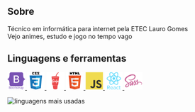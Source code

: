 ## Sobre
Técnico em informática para internet pela ETEC Lauro Gomes <br />
Vejo animes, estudo e jogo no tempo vago

## Linguagens e ferramentas
<p align="left">
	<a href="https://getbootstrap.com" target="_blank">	<img src="https://raw.githubusercontent.com/devicons/devicon/master/icons/bootstrap/bootstrap-plain-wordmark.svg" 
alt="bootstrap"	width="40" height="40" /> </a> <a href="https://www.w3schools.com/css/" target="_blank"> <img	src="https://raw.githubusercontent.com/devicons/devicon/master/icons/css3/css3-original-wordmark.svg"
alt="css3"	width="40"	height="40"	/> </a>	<a href="https://gulpjs.com" target="_blank">	<img src="https://raw.githubusercontent.com/devicons/devicon/master/icons/gulp/gulp-plain.svg"
alt="gulp"	width="40" height="40" />	</a> <a href="https://www.w3.org/html/" target="_blank">	<img	src="https://raw.githubusercontent.com/devicons/devicon/master/icons/html5/html5-original-wordmark.svg"
alt="html5"	width="40" height="40"	/> </a>	<a href="https://developer.mozilla.org/en-US/docs/Web/JavaScript"	target="_blank">	<img	src="https://raw.githubusercontent.com/devicons/devicon/master/icons/javascript/javascript-original.svg"
alt="javascript" width="40" height="40"	/> </a>	<a href="https://reactjs.org/" target="_blank">	<img	src="https://raw.githubusercontent.com/devicons/devicon/master/icons/react/react-original-wordmark.svg"
alt="react"	width="40" height="40" /> </a> <a href="https://sass-lang.com" target="_blank">	<img	src="https://raw.githubusercontent.com/devicons/devicon/master/icons/sass/sass-original.svg"
alt="sass"	width="40" height="40"	/> </a> </p>

![linguagens mais usadas](https://github-readme-stats.vercel.app/api/top-langs/?username=igormsiqueira0&layout=compact)
